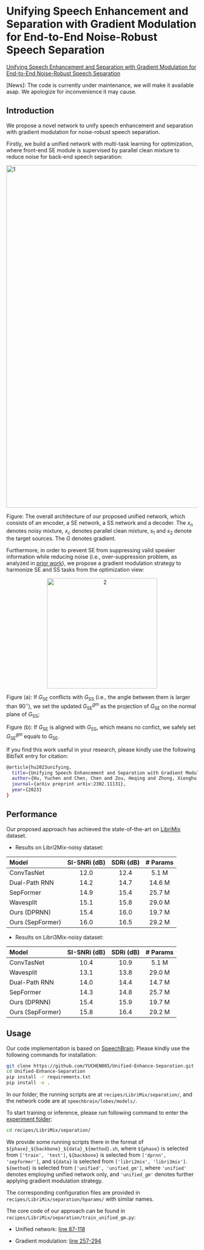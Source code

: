 # Unifying Speech Enhancement and Separation with Gradient Modulation for End-to-End Noise-Robust Speech Separation

[Unifying Speech Enhancement and Separation with Gradient Modulation for End-to-End Noise-Robust Speech Separation](https://arxiv.org/abs/2302.11131)

[News]: The code is currently under maintenance, we will make it available asap. We apologize for inconvenience it may cause.

## Introduction

We propose a novel network to unify speech enhancement and separation with gradient modulation for noise-robust speech separation.

Firstly, we build a unified network with multi-task learning for optimization, where front-end SE module is supervised by parallel clean mixture to reduce noise for back-end speech separation:

<img width="900" alt="1" src="https://user-images.githubusercontent.com/90536618/196723450-e190b120-101b-4107-afe3-e6a246dae9af.png">

Figure: The overall architecture of our proposed unified network, which consists of an encoder, a SE network, a SS network and a decoder. The $x_n$ denotes noisy mixture, $x_c$ denotes parallel clean mixture, $s_1$ and $s_2$ denote the target sources. The $G$ denotes gradient.

Furthermore, in order to prevent SE from suppressing valid speaker information while reducing noise (i.e., over-suppression problem, as analyzed in [prior work](https://arxiv.org/abs/2110.05267)), we propose a gradient modulation strategy to harmonize SE and SS tasks from the optimization view:

<div align=center>
<img width="290" alt="2" src="https://user-images.githubusercontent.com/90536618/196723812-da843f8e-faa5-4418-a313-d7f3887f5d34.png">
</div>

Figure (a): If $G_\text{SE}$ conflicts with $G_\text{SS}$ (i.e., the angle between them is larger than $90^\circ$), we set the updated $G_\text{SE}^{gm}$ as the projection of $G_\text{SE}$ on the normal plane of $G_\text{SS}$;

Figure (b): If $G_\text{SE}$ is aligned with $G_\text{SS}$, which means no confict, we safely set $G_\text{SE}^{gm}$ equals to $G_\text{SE}$.

If you find this work useful in your research, please kindly use the following BibTeX entry for citation:

```bash
@article{hu2023unifying,
  title={Unifying Speech Enhancement and Separation with Gradient Modulation for End-to-End Noise-Robust Speech Separation},
  author={Hu, Yuchen and Chen, Chen and Zou, Heqing and Zhong, Xionghu and Chng, Eng Siong},
  journal={arXiv preprint arXiv:2302.11131},
  year={2023}
}
```

## Performance

Our proposed approach has achieved the state-of-the-art on [LibriMix](https://github.com/JorisCos/LibriMix) dataset.

- Results on Libri2Mix-noisy dataset:

| Model        | SI-SNRi (dB)   | SDRi (dB)  | # Params  |
| :------------------ | :-----: | :-----: | :-----: |
| ConvTasNet          |  12.0   |  12.4   |  5.1 M  |
| Dual-Path RNN       |  14.2   |  14.7   |  14.6 M |
| SepFormer           |  14.9   |  15.4   |  25.7 M |
| Wavesplit           |  15.1   |  15.8   |  29.0 M |
| Ours (DPRNN)        |  15.4   |  16.0   |  19.7 M |
| Ours (SepFormer)    |  16.0   |  16.5   |  29.2 M |

- Results on Libri3Mix-noisy dataset:

| Model        | SI-SNRi (dB)   | SDRi (dB)  | # Params  |
| :------------------ | :-----: | :-----: | :-----: |
| ConvTasNet          |  10.4   |  10.9   |  5.1 M  |
| Wavesplit           |  13.1   |  13.8   |  29.0 M |
| Dual-Path RNN       |  14.0   |  14.4   |  14.7 M |
| SepFormer           |  14.3   |  14.8   |  25.7 M |
| Ours (DPRNN)        |  15.4   |  15.9   |  19.7 M |
| Ours (SepFormer)    |  15.8   |  16.4   |  29.2 M |

## Usage

Our code implementation is based on [SpeechBrain](https://github.com/speechbrain/speechbrain). Please kindly use the following commands for installation:
 ```bash
git clone https://github.com/YUCHEN005/Unified-Enhance-Separation.git
cd Unified-Enhance-Separation
pip install -r requirements.txt
pip install -e .
 ```

In our folder, the running scripts are at `recipes/LibriMix/separation/`, and the network code are at `speechbrain/lobes/models/`.

To start training or inference, please run following command to enter the [experiment folder](https://github.com/YUCHEN005/Unified-Enhance-Separation/tree/master/recipes/LibriMix/separation):

```bash
cd recipes/LibriMix/separation/
```

We provide some running scripts there in the format of `${phase}_${backbone}_${data}_${method}.sh`, where `${phase}` is selected from `['train', 'test']`, `${backbone}` is selected from `['dprnn', 'sepformer']`, and `${data}` is selected from `['libri2mix', 'libri3mix']`. `${method}` is selected from `['unified', 'unified_gm']`, where `'unified'` denotes employing unified network only, and `'unified_gm'` denotes further applying gradient modulation strategy.

The corresponding configuration files are provided in `recipes/LibriMix/separation/hparams/` with similar names.

The core code of our approach can be found in `recipes/LibriMix/separation/train_unified_gm.py`:

- Unified network: [line 87-118](https://github.com/YUCHEN005/Unified-Enhance-Separation/blob/master/recipes/LibriMix/separation/train_unified_gm.py#L87)

- Gradient modulation: [line 257-294](https://github.com/YUCHEN005/Unified-Enhance-Separation/blob/master/recipes/LibriMix/separation/train_unified_gm.py#L257)


